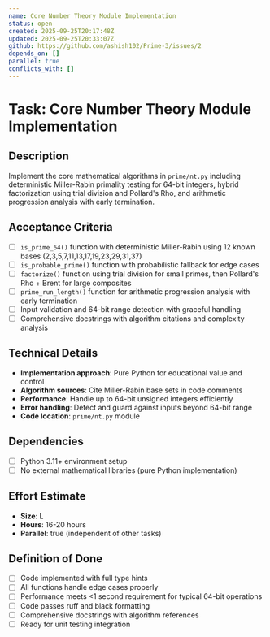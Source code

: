 ```yaml
---
name: Core Number Theory Module Implementation
status: open
created: 2025-09-25T20:17:48Z
updated: 2025-09-25T20:33:07Z
github: https://github.com/ashish102/Prime-3/issues/2
depends_on: []
parallel: true
conflicts_with: []
---
```


# Task: Core Number Theory Module Implementation

## Description
Implement the core mathematical algorithms in `prime/nt.py` including deterministic Miller-Rabin primality testing for 64-bit integers, hybrid factorization using trial division and Pollard's Rho, and arithmetic progression analysis with early termination.

## Acceptance Criteria
- [ ] `is_prime_64()` function with deterministic Miller-Rabin using 12 known bases (2,3,5,7,11,13,17,19,23,29,31,37)
- [ ] `is_probable_prime()` function with probabilistic fallback for edge cases
- [ ] `factorize()` function using trial division for small primes, then Pollard's Rho + Brent for large composites
- [ ] `prime_run_length()` function for arithmetic progression analysis with early termination
- [ ] Input validation and 64-bit range detection with graceful handling
- [ ] Comprehensive docstrings with algorithm citations and complexity analysis

## Technical Details
- **Implementation approach**: Pure Python for educational value and control
- **Algorithm sources**: Cite Miller-Rabin base sets in code comments
- **Performance**: Handle up to 64-bit unsigned integers efficiently
- **Error handling**: Detect and guard against inputs beyond 64-bit range
- **Code location**: `prime/nt.py` module

## Dependencies
- [ ] Python 3.11+ environment setup
- [ ] No external mathematical libraries (pure Python implementation)

## Effort Estimate
- **Size**: L
- **Hours**: 16-20 hours
- **Parallel**: true (independent of other tasks)

## Definition of Done
- [ ] Code implemented with full type hints
- [ ] All functions handle edge cases properly
- [ ] Performance meets <1 second requirement for typical 64-bit operations
- [ ] Code passes ruff and black formatting
- [ ] Comprehensive docstrings with algorithm references
- [ ] Ready for unit testing integration
